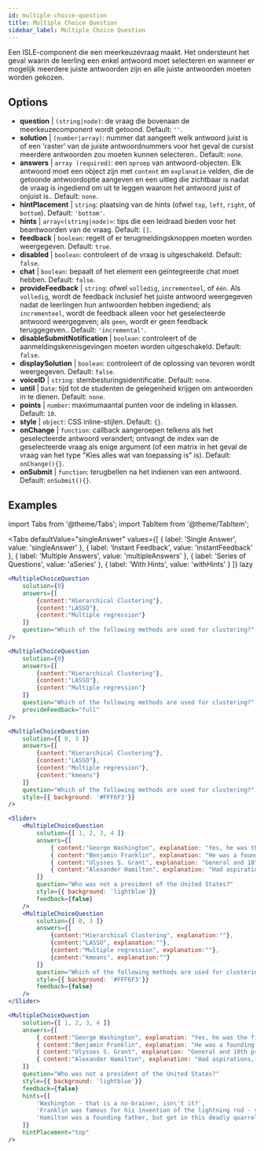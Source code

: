 ```yaml
---
id: multiple-choice-question 
title: Multiple Choice Question
sidebar_label: Multiple Choice Question
---
```


Een ISLE-component die een meerkeuzevraag maakt. Het ondersteunt het geval waarin de leerling een enkel antwoord moet selecteren en wanneer er mogelijk meerdere juiste antwoorden zijn en alle juiste antwoorden moeten worden gekozen.

## Options

* __question__ | `(string|node)`: de vraag die bovenaan de meerkeuzecomponent wordt getoond. Default: `''`.
* __solution__ | `(number|array)`: nummer dat aangeeft welk antwoord juist is of een 'raster' van de juiste antwoordnummers voor het geval de cursist meerdere antwoorden zou moeten kunnen selecteren.. Default: `none`.
* __answers__ | `array (required)`: een `oproep` van antwoord-objecten. Elk antwoord moet een object zijn met `content` en `explanatie` velden, die de getoonde antwoordoptie aangeven en een uitleg die zichtbaar is nadat de vraag is ingediend om uit te leggen waarom het antwoord juist of onjuist is.. Default: `none`.
* __hintPlacement__ | `string`: plaatsing van de hints (ofwel `top`, `left`, `right`, of `bottom`). Default: `'bottom'`.
* __hints__ | `array<(string|node)>`: tips die een leidraad bieden voor het beantwoorden van de vraag. Default: `[]`.
* __feedback__ | `boolean`: regelt of er terugmeldingsknoppen moeten worden weergegeven. Default: `true`.
* __disabled__ | `boolean`: controleert of de vraag is uitgeschakeld. Default: `false`.
* __chat__ | `boolean`: bepaalt of het element een geïntegreerde chat moet hebben. Default: `false`.
* __provideFeedback__ | `string`: ofwel `volledig`, `incrementeel`, of `één`. Als `volledig`, wordt de feedback inclusief het juiste antwoord weergegeven nadat de leerlingen hun antwoorden hebben ingediend; als `incrementeel`, wordt de feedback alleen voor het geselecteerde antwoord weergegeven; als `geen`, wordt er geen feedback teruggegeven.. Default: `'incremental'`.
* __disableSubmitNotification__ | `boolean`: controleert of de aanmeldingskennisgevingen moeten worden uitgeschakeld. Default: `false`.
* __displaySolution__ | `boolean`: controleert of de oplossing van tevoren wordt weergegeven. Default: `false`.
* __voiceID__ | `string`: stembesturingsidentificatie. Default: `none`.
* __until__ | `Date`: tijd tot de studenten de gelegenheid krijgen om antwoorden in te dienen. Default: `none`.
* __points__ | `number`: maximumaantal punten voor de indeling in klassen. Default: `10`.
* __style__ | `object`: CSS inline-stijlen. Default: `{}`.
* __onChange__ | `function`: callback aangeroepen telkens als het geselecteerde antwoord verandert; ontvangt de index van de geselecteerde vraag als enige argument (of een matrix in het geval de vraag van het type "Kies alles wat van toepassing is" is). Default: `onChange(){}`.
* __onSubmit__ | `function`: terugbellen na het indienen van een antwoord. Default: `onSubmit(){}`.


## Examples

import Tabs from '@theme/Tabs';
import TabItem from '@theme/TabItem';

<Tabs
    defaultValue="singleAnswer"
    values={[
        { label: 'Single Answer', value: 'singleAnswer' },
        { label: 'Instant Feedback', value: 'instantFeedback' },
        { label: 'Multiple Answers', value: 'multipleAnswers' },
        { label: 'Series of Questions', value: 'aSeries' },
        { label: 'With Hints', value: 'withHints' }
    ]}
    lazy
>

<TabItem value="singleAnswer">

```jsx live
<MultipleChoiceQuestion
    solution={0}
    answers={[
        {content:"Hierarchical Clustering"},
        {content:"LASSO"},
        {content:"Multiple regression"}
    ]}
    question="Which of the following methods are used for clustering?"
/>
```

</TabItem>

<TabItem value="instantFeedback">

```jsx live
<MultipleChoiceQuestion
    solution={0}
    answers={[
        {content:"Hierarchical Clustering"},
        {content:"LASSO"},
        {content:"Multiple regression"}
    ]}
    question="Which of the following methods are used for clustering?"
    provideFeedback="full"
/>
```

</TabItem>

<TabItem value="multipleAnswers">

```jsx live
<MultipleChoiceQuestion
    solution={[ 0, 3 ]}
    answers={[
        {content:"Hierarchical Clustering"},
        {content:"LASSO"},
        {content:"Multiple regression"},
        {content:"kmeans"}
    ]}
    question="Which of the following methods are used for clustering?"
    style={{ background: '#FFF6F3'}}
/>
```

</TabItem>

<TabItem value="aSeries">

```jsx live
<Slider>
    <MultipleChoiceQuestion
        solution={[ 1, 2, 3, 4 ]}
        answers={[
            { content:"George Washington", explanation: "Yes, he was the first president." },
            { content:"Benjamin Franklin", explanation: "He was a founding father."},
            { content:"Ulysses S. Grant", explanation: "General and 18th president." },
            { content:"Alexander Hamilton", explanation: "Had aspirations, but died in a duel." }
        ]}
        question="Who was not a president of the United States?"
        style={{ background: 'lightblue'}}
        feedback={false}
    />
    <MultipleChoiceQuestion
        solution={[ 0, 3 ]}
        answers={[
            {content:"Hierarchical Clustering", explanation:""},
            {content:"LASSO", explanation:""},
            {content:"Multiple regression", explanation:""},
            {content:"kmeans", explanation:""}
        ]}
        question="Which of the following methods are used for clustering?"
        style={{ background: '#FFF6F3'}}
        feedback={false}
    />
</Slider>
```

</TabItem>

<TabItem value="withHints">

```jsx live
<MultipleChoiceQuestion
    solution={[ 1, 2, 3, 4 ]}
    answers={[
        { content:"George Washington", explanation: "Yes, he was the first president." },
        { content:"Benjamin Franklin", explanation: "He was a founding father."},
        { content:"Ulysses S. Grant", explanation: "General and 18th president." },
        { content:"Alexander Hamilton", explanation: "Had aspirations, but died in a duel." }
    ]}
    question="Who was not a president of the United States?"
    style={{ background: 'lightblue'}}
    feedback={false}
    hints={[
        'Washington - that is a no-brainer, isn\'t it?',
        'Franklin was famous for his invention of the lightning rod - so why become more?',
        'Hamilton was a founding father, but got in this deadly quarrel with Aaron Burr.',
    ]}
    hintPlacement="top"
/>
```

</TabItem>

</Tabs>
